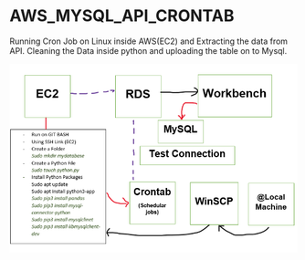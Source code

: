 # AWS_MYSQL_API_CRONTAB
Running Cron Job on Linux inside AWS(EC2) and Extracting the data from API. Cleaning the Data inside python and uploading the table on to Mysql.

![ ](Images/Aws.png)
